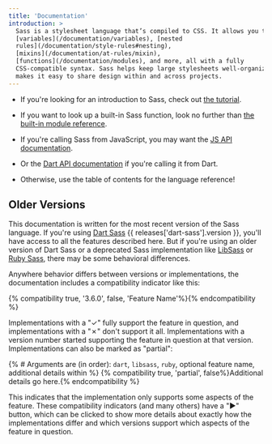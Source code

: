 ```yaml
---
title: 'Documentation'
introduction: >
  Sass is a stylesheet language that’s compiled to CSS. It allows you to use
  [variables](/documentation/variables), [nested
  rules](/documentation/style-rules#nesting),
  [mixins](/documentation/at-rules/mixin),
  [functions](/documentation/modules), and more, all with a fully
  CSS-compatible syntax. Sass helps keep large stylesheets well-organized and
  makes it easy to share design within and across projects.
---
```


- If you're looking for an introduction to Sass, check out [the
  tutorial](/guide).

- If you want to look up a built-in Sass function, look no further than [the
  built-in module reference](/documentation/modules).

- If you're calling Sass from JavaScript, you may want the [JS API
  documentation][js].

- Or the [Dart API documentation][dart] if you're calling it from Dart.

- Otherwise, use the table of contents for the language reference!

[js]: https://github.com/sass/node-sass#usage
[dart]: https://pub.dartlang.org/documentation/sass/latest/sass/sass-library.html

## Older Versions

This documentation is written for the most recent version of the Sass language.
If you're using [Dart Sass] {{ releases['dart-sass'].version }}, you'll have access to
all the features described here. But if you're using an older version of Dart
Sass or a deprecated Sass implementation like [LibSass] or [Ruby Sass], there
may be some behavioral differences.

[Dart Sass]: /dart-sass
[LibSass]: /libsass
[Ruby Sass]: /ruby-sass

Anywhere behavior differs between versions or implementations, the documentation
includes a compatibility indicator like this:

{% compatibility true, '3.6.0', false, 'Feature Name'%}{% endcompatibility %}

Implementations with a "✓" fully support the feature in question, and
implementations with a "✗" don't support it all. Implementations with a version
number started supporting the feature in question at that version.
Implementations can also be marked as "partial":

{% # Arguments are (in order): `dart`, `libsass`, `ruby`, optional feature name, additional details within %}
{% compatibility true, 'partial', false%}Additional details go here.{% endcompatibility %}

This indicates that the implementation only supports some aspects of the
feature. These compatibility indicators (and many others) have a "▶" button,
which can be clicked to show more details about exactly how the implementations
differ and which versions support which aspects of the feature in question.

